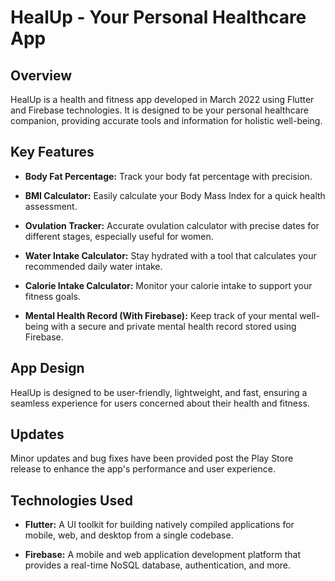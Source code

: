 # HealUp - Your Personal Healthcare App

## Overview

HealUp is a health and fitness app developed in March 2022 using Flutter and Firebase technologies. It is designed to be your personal healthcare companion, providing accurate tools and information for holistic well-being.

## Key Features

- **Body Fat Percentage:** Track your body fat percentage with precision.
  
- **BMI Calculator:** Easily calculate your Body Mass Index for a quick health assessment.

- **Ovulation Tracker:** Accurate ovulation calculator with precise dates for different stages, especially useful for women.

- **Water Intake Calculator:** Stay hydrated with a tool that calculates your recommended daily water intake.

- **Calorie Intake Calculator:** Monitor your calorie intake to support your fitness goals.

- **Mental Health Record (With Firebase):** Keep track of your mental well-being with a secure and private mental health record stored using Firebase.

## App Design

HealUp is designed to be user-friendly, lightweight, and fast, ensuring a seamless experience for users concerned about their health and fitness.

## Updates

Minor updates and bug fixes have been provided post the Play Store release to enhance the app's performance and user experience.

## Technologies Used

- **Flutter:** A UI toolkit for building natively compiled applications for mobile, web, and desktop from a single codebase.
  
- **Firebase:** A mobile and web application development platform that provides a real-time NoSQL database, authentication, and more.



